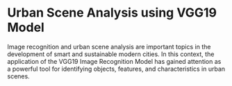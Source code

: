 # Urban Scene Analysis using VGG19 Model

Image recognition and urban scene analysis are important topics in the development of smart and sustainable modern cities. In this context, the application of the VGG19 Image Recognition Model has gained attention as a powerful tool for identifying objects, features, and characteristics in urban scenes.
